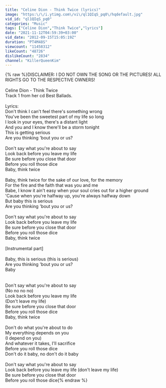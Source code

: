 ```yaml
---
title: "Celine Dion - Think Twice (lyrics)"
image: "https:\/\/i.ytimg.com\/vi\/ql1QIqS_pq0\/hqdefault.jpg"
vid_id: "ql1QIqS_pq0"
categories: "Music"
tags: ["Celine Dion","Think Twice","lyrics"]
date: "2021-11-12T04:59:39+03:00"
vid_date: "2012-09-15T15:05:19Z"
duration: "PT4M48S"
viewcount: "11458312"
likeCount: "48726"
dislikeCount: "2834"
channel: "KillerQueenKim"
---
```

{% raw %}DISCLAIMER: I DO NOT OWN THE SONG OR THE PICTURES! ALL RIGHTS GO TO THE RESPECTIVE OWNERS!<br /><br />Celine Dion - Think Twice<br />Track 1 from her cd Best Ballads.<br /><br />Lyrics:<br />Don't think I can't feel there's something wrong<br />You've been the sweetest part of my life so long<br />I look in your eyes, there's a distant light<br />And you and I know there'll be a storm tonight<br />This is getting serious<br />Are you thinking 'bout you or us?<br /><br />Don't say what you're about to say<br />Look back before you leave my life<br />Be sure before you close that door<br />Before you roll those dice<br />Baby, think twice<br /><br />Baby, think twice for the sake of our love, for the memory<br />For the fire and the faith that was you and me<br />Babe, I know it ain't easy when your soul cries out for a higher ground<br />'Cause when you're halfway up, you're always halfway down<br />But baby this is serious<br />Are you thinking 'bout you or us?<br /><br />Don't say what you're about to say<br />Look back before you leave my life<br />Be sure before you close that door<br />Before you roll those dice<br />Baby, think twice<br /><br />[Instrumental part]<br /><br />Baby, this is serious (this is serious)<br />Are you thinking 'bout you or us?<br />Baby<br /><br /><br />Don't say what you're about to say<br />(No no no no)<br />Look back before you leave my life<br />(Don't leave my life)<br />Be sure before you close that door<br />Before you roll those dice<br />Baby, think twice<br /><br />Don't do what you're about to do<br />My everything depends on you<br />(I depend on you)<br />And whatever it takes, I'll sacrifice<br />Before you roll those dice<br />Don't do it baby, no don't do it baby<br /><br />Don't say what you're about to say<br />Look back before you leave my life (don't leave my life)<br />Be sure before you close that door<br />Before you roll those dice{% endraw %}
